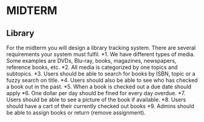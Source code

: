 # MIDTERM

## Library
For the midterm you will design a library tracking system.  There are several requirements your system must fulfil.
*1.	We have different types of media.  Some examples are DVDs, Blu-ray, books, magazines, newspapers, reference books, etc. 
*2.	All media is categorized by one topics and subtopics.
*3.	Users should be able to search for books by ISBN, topic or a fuzzy search on title.
*4.	Users should also be able to see who has checked a book out in the past.
*5.	When a book is checked out a due date should apply
*6.  One dollar per day should be fined for every day overdue.
*7.	Users should be able to see a picture of the book if available.
*8.	Users should have a cart of their currently checked out books 
*9. Admins should be able to assign books or return (remove assignment).